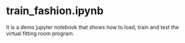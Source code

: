 # train_fashion.ipynb
It is a demo jupyter notebook that shows how to load, train and test the virtual fitting room program.
